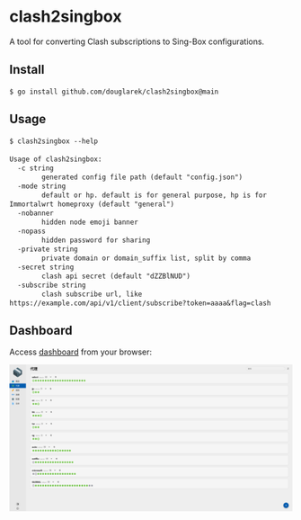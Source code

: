 # clash2singbox

A tool for converting Clash subscriptions to Sing-Box configurations.

## Install

```
$ go install github.com/douglarek/clash2singbox@main
```

## Usage

```
$ clash2singbox --help

Usage of clash2singbox:
  -c string
        generated config file path (default "config.json")
  -mode string
        default or hp. default is for general purpose, hp is for Immortalwrt homeproxy (default "general")
  -nobanner
        hidden node emoji banner
  -nopass
        hidden password for sharing
  -private string
        private domain or domain_suffix list, split by comma
  -secret string
        clash api secret (default "dZZBlNUD")
  -subscribe string
        clash subscribe url, like https://example.com/api/v1/client/subscribe?token=aaaa&flag=clash
```

## Dashboard

Access [dashboard](https://yacd.metacubex.one/) from your browser:

![Clash dashboard](https://github.com/douglarek/clash2singbox/raw/main/static/dashboard.png)
